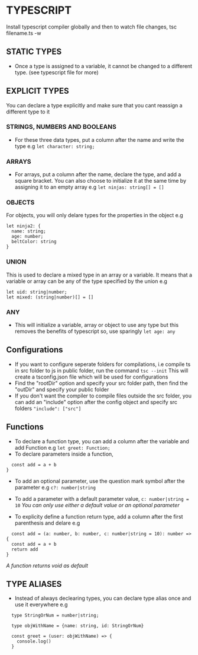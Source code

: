 # TYPESCRIPT

Install typescript compiler globally and then to watch file changes, tsc filename.ts -w

## STATIC TYPES
- Once a type is assigned to a variable, it cannot be changed to a different type. (see typescript file for more)

## EXPLICIT TYPES
You can declare a type explicitly and make sure that you cant reassign a different type to it
 ### STRINGS, NUMBERS AND BOOLEANS
 - For these three data types, put a column after the name and write the type e.g 
 `let character: string;`

  ### ARRAYS
  - For arrays, put a column after the name, declare the type, and add a square bracket. You can also choose to initialize it at the same time by assigning it to an empty array e.g 
  `let ninjas: string[] = []`

  ### OBJECTS 
  For objects, you will only delare types for the properties in the object e.g

  ```
  let ninja2: {
    name: string;
    age: number;
    beltColor: string
  }
  ```

  ### UNION
  This is used to declare a mixed type in an array or a variable. It means that a variable or array can be any of the type specified by the union e.g

  ```
  let uid: string|number;
  let mixed: (string|number)[] = []
  ```

  ### ANY
  - This will initialize a variable, array or object to use any type but this removes the benefits of typescript so, use sparingly
  `let age: any`

## Configurations
- If you want to configure seperate folders for compilations, i.e compile ts in src folder to js in public folder, run the command `tsc --init` This will create a tsconfig.json file which will be used for configurations
- Find the "rootDir" option and specify your src folder path, then find the "outDir" and specify your public folder
- If you don't want the compiler to compile files outside the src folder, you can add an "include" option after the config object and specify src folders `"include": ["src"]`

## Functions
- To declare a function type, you can add a column after the variable and add Function e.g 
`let greet: Function;`
- To declare parameters inside a function,

```const add = (a: number, b: number, c: number|string = 10) => {
  const add = a + b
}
```

- To add an optional parameter, use the question mark symbol after the parameter e.g `c?: number|string`
- To add a parameter with a default parameter value, `c: number|string = 10`
_You can only use either a default value or an optional parameter_

- To explicity define a function return type, add a column after the first parenthesis and delare e.g 
```
  const add = (a: number, b: number, c: number|string = 10): number => {
  const add = a + b
  return add
}
```
_A function returns void as default_


## TYPE ALIASES
- Instead of always declearing types, you can declare type alias once and use it everywhere e.g
```
  type StringOrNum = number|string;

  type objWithName = {name: string, id: StringOrNum}

  const greet = (user: objWithName) => {
    console.log()
  }
```
